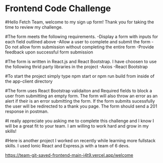 # Frontend Code Challenge

#Hello Fetch Team, welcome to my sign up form! Thank you for taking the time to review my challenge.

#The form meets the following requirements.
-Display a form with inputs for each field outlined above
-Allow a user to complete and submit the form
-Do not allow form submission without completing the entire form
-Provide feedback upon successful form submission

#The form is written in React.js and React Bootstrap. I have choosen to use the following thrid party libraries in the project
-Axios
-React Bootstrap

#To start the project simply type npm start or npm run build from inside of the app-client directory

#The form uses React Bootstrap validaiton and Required fields to block a user from submitting an empty form. The form will also throw an error as an alert if their is an error submitting the form. If the form submits sucessfully the user will be redirected to a thank you page. The form should send a 201 response in postman.

#I really appreciate you asking me to complete this challenge and I know I will be a great fit to your team. I am willing to work hard and grow in my skills!

#Here is another project I worked on recently while learning more fullstack skills. I used Ionic React and Express.js with a team of 6 devs.

https://team-git-saved-frontend-main-i4t9.vercel.app/welcome

